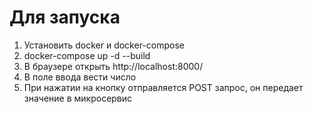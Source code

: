 # Для запуска

1. Установить docker и docker-compose
2. docker-compose up -d --build
3. В браузере открыть http://localhost:8000/
4. В поле ввода вести число
5. При нажатии на кнопку отправляется POST запрос, он передает значение в микросервис